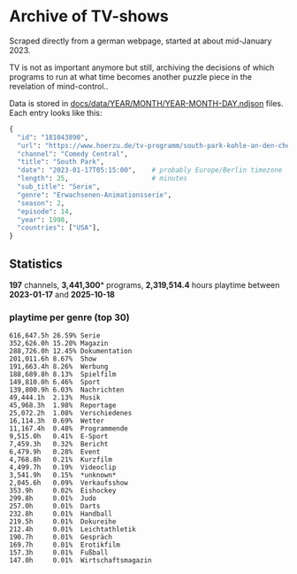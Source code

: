 # Archive of TV-shows

Scraped directly from a german webpage, started at about mid-January 2023.

TV is not as important anymore but still, archiving the decisions of which programs to run at what time
becomes another puzzle piece in the revelation of mind-control.. 

Data is stored in [docs/data/YEAR/MONTH/YEAR-MONTH-DAY.ndjson](docs/data/) files. 
Each entry looks like this:

```python
{
  "id": "181043890", 
  "url": "https://www.hoerzu.de/tv-programm/south-park-kohle-an-den-chefkoch/bid_181043890/", 
  "channel": "Comedy Central", 
  "title": "South Park", 
  "date": "2023-01-17T05:15:00",    # probably Europe/Berlin timezone 
  "length": 25,                     # minutes 
  "sub_title": "Serie", 
  "genre": "Erwachsenen-Animationsserie", 
  "season": 2, 
  "episode": 14, 
  "year": 1998, 
  "countries": ["USA"],
}
```

## Statistics

**197** channels, **3,441,300*** programs, **2,319,514.4** hours playtime between **2023-01-17** and **2025-10-18**


### playtime per genre (top 30)

    616,647.5h 26.59% Serie
    352,626.0h 15.20% Magazin
    288,726.0h 12.45% Dokumentation
    201,011.6h 8.67%  Show
    191,663.4h 8.26%  Werbung
    188,689.8h 8.13%  Spielfilm
    149,810.0h 6.46%  Sport
    139,800.9h 6.03%  Nachrichten
    49,444.1h  2.13%  Musik
    45,968.3h  1.98%  Reportage
    25,072.2h  1.08%  Verschiedenes
    16,114.3h  0.69%  Wetter
    11,167.4h  0.48%  Programmende
    9,515.0h   0.41%  E-Sport
    7,459.3h   0.32%  Bericht
    6,479.9h   0.28%  Event
    4,768.8h   0.21%  Kurzfilm
    4,499.7h   0.19%  Videoclip
    3,541.9h   0.15%  *unknown*
    2,045.6h   0.09%  Verkaufsshow
    353.9h     0.02%  Eishockey
    299.8h     0.01%  Judo
    257.0h     0.01%  Darts
    232.8h     0.01%  Handball
    219.5h     0.01%  Dokureihe
    212.4h     0.01%  Leichtathletik
    190.7h     0.01%  Gespräch
    169.7h     0.01%  Erotikfilm
    157.3h     0.01%  Fußball
    147.0h     0.01%  Wirtschaftsmagazin
